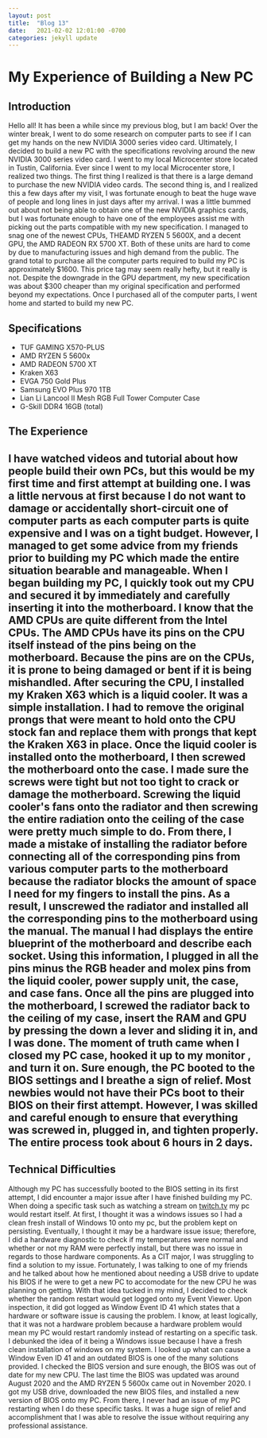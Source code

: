 ```yaml
---
layout: post
title:  "Blog 13"
date:   2021-02-02 12:01:00 -0700
categories: jekyll update
---
```

<h1><b>My Experience of Building a New PC</b></h1>

<h2><b>Introduction</b></h2>
<p>Hello all! It has been a while since my previous blog, but I am back! Over the winter break, I went to do some research on computer parts to see if I can get my hands on the new NVIDIA 3000 series video card. Ultimately, I decided to build a new PC with the specifications revolving around the new NVIDIA 3000 series video card. I went to my local Microcenter store located in Tustin, California. Ever since I went to my local Microcenter store, I realized two things. The first thing I realized is that there is a large demand to purchase the new NVIDIA video cards. The second thing is, and I realized this a few days after my visit, I was fortunate enough to beat the huge wave of people and long lines in just days after my arrival. I was a little bummed out about not being able to obtain one of the new NVIDIA graphics cards, but I was fortunate enough to have one of the employees assist me with picking out the parts compatible with my new specification. I managed to snag one of the newest CPUs, THEAMD RYZEN 5 5600X, and a decent GPU, the AMD RADEON RX 5700 XT. Both of these units are hard to come by due to manufacturing issues and high demand from the public. The grand total to purchase all the computer parts required to build my PC is approximately $1600. This price tag may seem really hefty, but it really is not. Despite the downgrade in the GPU department, my new specification was about $300 cheaper than my original specification and performed beyond my expectations. Once I purchased all of the computer parts, I went home and started to build my new PC.
</p>

<h2><b>Specifications</b></h2>
<ul>
<li>TUF GAMING X570-PLUS</li>
<li>AMD RYZEN 5 5600x</li>
<li>AMD RADEON 5700 XT</li>
<li>Kraken X63</li>
<li>EVGA 750 Gold Plus</li>
<li>Samsung EVO Plus 970 1TB</li>
<li>Lian Li Lancool II Mesh RGB Full Tower Computer Case</li>
<li>G-Skill DDR4 16GB (total)</li>
</ul>

<h2><b>The Experience</b><h2>
<p>I have watched videos and tutorial about how people build their own PCs, but this would be my first time and first attempt at building one. I was a little nervous at first because I do not want to damage or accidentally short-circuit one of computer parts as each computer parts is quite expensive and I was on a tight budget. However, I managed to get some advice from my friends prior to building my PC which made the entire situation bearable and manageable. When I began building my PC, I quickly took out my CPU and secured it by immediately and carefully inserting it into the motherboard. I know that the AMD CPUs are quite different from the Intel CPUs. The AMD CPUs have its pins on the CPU itself instead of the pins being on the motherboard. Because the pins are on the CPUs, it is prone to being damaged or bent if it is being mishandled. After securing the CPU, I installed my Kraken X63 which is a liquid cooler. It was a simple installation. I had to remove the original prongs that were meant to hold onto the CPU stock fan and replace them with prongs that kept the Kraken X63 in place. Once the liquid cooler is installed onto the motherboard, I then screwed the motherboard onto the case. I made sure the screws were tight but not too tight to crack or damage the motherboard. Screwing the liquid cooler's fans onto the radiator and then screwing the entire radiation onto the ceiling of the case were pretty much simple to do. From there, I made a mistake of installing the radiator before connecting all of the corresponding pins from various computer parts to the motherboard because the radiator blocks the amount of space I need for my fingers to install the pins. As a result, I unscrewed the radiator and installed all the corresponding pins to the motherboard using the manual. The manual I had displays the entire blueprint of the motherboard and describe each socket. Using this information, I plugged in all the pins minus the RGB header and molex pins from the liquid cooler, power supply unit, the case, and case fans. Once all the pins are plugged into the motherboard, I screwed the radiator back to the ceiling of my case, insert the RAM and GPU by pressing the down a lever and sliding it in, and I was done. The moment of truth came when I closed my PC case, hooked it up to my monitor , and turn it on. Sure enough, the PC booted to the BIOS settings and I breathe a sign of relief. Most newbies would not have their PCs boot to their BIOS on their first attempt. However, I was skilled and careful enough to ensure that everything was screwed in, plugged in, and tighten properly. The entire process took about 6 hours in 2 days.
</p>

<h2><b>Technical Difficulties</b></h2>
<p>Although my PC has successfully booted to the BIOS setting in its first attempt, I did encounter a major issue after I have finished building my PC. When doing a specific task such as watching a stream on <a href="twitch.tv">twitch.tv</a> my pc would restart itself. At first, I thought it was a windows issues so I had a clean fresh install of Windows 10 onto my pc, but the problem kept on persisting. Eventually, I thought it may be a hardware issue issue; therefore, I did a hardware diagnostic to check if my temperatures were normal and whether or not my RAM were perfectly install, but there was no issue in regards to those hardware components. As a CIT major, I was struggling to find a solution to my issue. Fortunately, I was talking to one of my friends and he talked about how he mentioned about needing a USB drive to update his BIOS if he were to get a new PC to accomodate for the new CPU he was planning on getting. With that idea tucked in my mind, I decided to check whether the random restart would get logged onto my Event Viewer. Upon inspection, it did got logged as Window Event ID 41 which states that a hardware or software issue is causing the problem. I know, at least logically, that it was not a hardware problem because a hardware problem would mean my PC would restart randomly instead of restarting on a specific task. I debunked the idea of it being a Windows issue because I have a fresh clean installation of windows on my system. I looked up what can cause a Window Even ID 41 and an outdated BIOS is one of the many solutions provided. I checked the BIOS version and sure enough, the BIOS was out of date for my new CPU. The last time the BIOS was updated was around August 2020 and the AMD RYZEN 5 5600x came out in November 2020. I got my USB drive, downloaded the new BIOS files, and installed a new version of BIOS onto my PC. From there, I never had an issue of my PC restarting when I do these specific tasks. It was a huge sign of relief and accomplishment that I was able to resolve the issue without requiring any professional assistance.
</p>